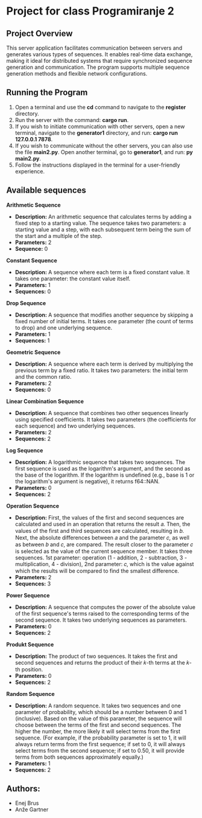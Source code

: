 # Project for class Programiranje 2

## Project Overview

This server application facilitates communication between servers and generates various types of sequences. It enables real-time data exchange, making it ideal for distributed systems that require synchronized sequence generation and communication. The program supports multiple sequence generation methods and flexible network configurations.

## Running the Program

1. Open a terminal and use the **cd** command to navigate to the **register** directory.
2. Run the server with the command: **cargo run**.
3. If you wish to initiate communication with other servers, open a new terminal, navigate to the **generator1** directory, and run: **cargo run 127.0.0.1 7878**.
4. If you wish to communicate without the other servers, you can also use the file **main2.py**. Open another terminal, go to **generator1**, and run: **py main2.py**.
5. Follow the instructions displayed in the terminal for a user-friendly experience.

## Available sequences

**Arithmetic Sequence**
- **Description:** An arithmetic sequence that calculates terms by adding a fixed step to a starting value. The sequence takes two parameters: a starting value and a step, with each subsequent term being the sum of the start and a multiple of the step.
- **Parameters:** 2
- **Sequence:** 0

**Constant Sequence**
- **Description:** A sequence where each term is a fixed constant value. It takes one parameter: the constant value itself.
- **Parameters:** 1
- **Sequences:** 0

**Drop Sequence**
- **Description:** A sequence that modifies another sequence by skipping a fixed number of initial terms. It takes one parameter (the count of terms to drop) and one underlying sequence.
- **Parameters:** 1
- **Sequences:** 1

**Geometric Sequence**
- **Description:** A sequence where each term is derived by multiplying the previous term by a fixed ratio. It takes two parameters: the initial term and the common ratio.
- **Parameters:** 2
- **Sequences:** 0

**Linear Combination Sequence**
- **Description:** A sequence that combines two other sequences linearly using specified coefficients. It takes two parameters (the coefficients for each sequence) and two underlying sequences.
- **Parameters:** 2
- **Sequences:** 2

**Log Sequence**
- **Description:** A logarithmic sequence that takes two sequences. The first sequence is used as the logarithm's argument, and the second as the base of the logarithm. If the logarithm is undefined (e.g., base is 1 or the logarithm's argument is negative), it returns f64::NAN.
- **Parameters:** 0
- **Sequences:** 2

**Operation Sequence**
- **Description:** First, the values of the first and second sequences are calculated and used in an operation that returns the result 𝑎. Then, the values of the first and third sequences are calculated, resulting in 𝑏. Next, the absolute differences between 𝑎 and the parameter 𝑐, as well as between 𝑏 and 𝑐, are compared. The result closer to the parameter 𝑐 is selected as the value of the current sequence member. It takes three sequences. 1st parameter: operation (1 - addition, 2 - subtraction, 3 - multiplication, 4 - division), 2nd parameter: 𝑐, which is the value against which the results will be compared to find the smallest difference.
- **Parameters:** 2
- **Sequences:** 3

**Power Sequence**
- **Description:** A sequence that computes the power of the absolute value of the first sequence's terms raised to the corresponding terms of the second sequence. It takes two underlying sequences as parameters.
- **Parameters:** 0
- **Sequences:** 2

**Produkt Sequence**
- **Description:** The product of two sequences. It takes the first and second sequences and returns the product of their 𝑘-th terms at the 𝑘-th position.
- **Parameters:** 0
- **Sequences:** 2

**Random Sequence**
- **Description:** A random sequence. It takes two sequences and one parameter of probability, which should be a number between 0 and 1 (inclusive). Based on the value of this parameter, the sequence will choose between the terms of the first and second sequences. The higher the number, the more likely it will select terms from the first sequence. (For example, if the probability parameter is set to 1, it will always return terms from the first sequence; if set to 0, it will always select terms from the second sequence; if set to 0.50, it will provide terms from both sequences approximately equally.)
- **Parameters:** 1
- **Sequences:** 2

## Authors:
- Enej Brus
- Anže Gartner

